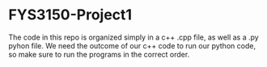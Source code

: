 # FYS3150-Project1

The code in this repo is organized simply in a c++ .cpp file, as well as a .py pyhon file. We need the outcome of our c++ code to run our python code, so make sure to run the programs in the correct order.

